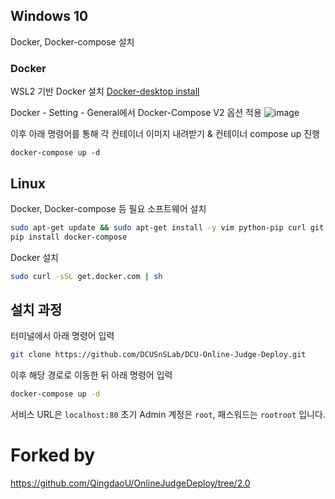 ## Windows 10

Docker, Docker-compose 설치

### Docker
WSL2 기반 Docker 설치
[Docker-desktop install](https://www.docker.com/products/docker-desktop)

Docker - Setting - General에서
Docker-Compose V2 옵션 적용
![image](https://user-images.githubusercontent.com/40351426/143538687-36a4bb2f-0727-4404-911b-649b48cb0dea.png)

이후 아래 명령어를 통해 각 컨테이너 이미지 내려받기 & 컨테이너 compose up 진행

```
docker-compose up -d
```

## Linux

Docker, Docker-compose 등 필요 소프트웨어 설치

```bash
sudo apt-get update && sudo apt-get install -y vim python-pip curl git
pip install docker-compose
```

Docker 설치
```bash
sudo curl -sSL get.docker.com | sh
```

## 설치 과정

터미널에서 아래 명령어 입력

```bash
git clone https://github.com/DCUSnSLab/DCU-Online-Judge-Deploy.git
```

이후 해당 경로로 이동한 뒤 아래 명령어 입력

```bash
docker-compose up -d
```

서비스 URL은 ```localhost:80``` 
초기 Admin 계정은 ```root```, 패스워드는 ```rootroot``` 입니다.

# Forked by
https://github.com/QingdaoU/OnlineJudgeDeploy/tree/2.0
